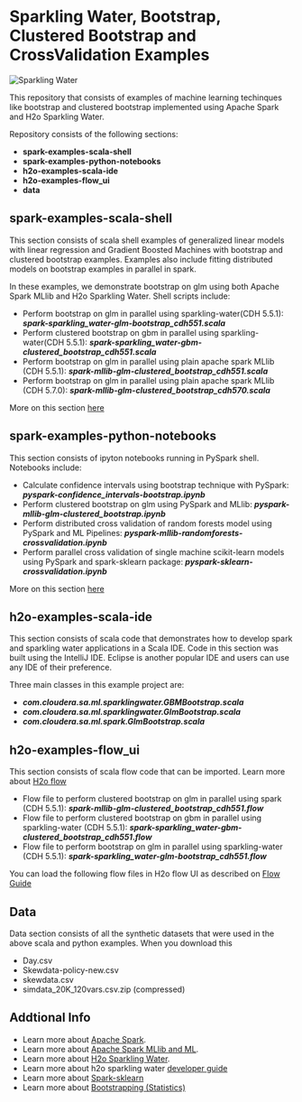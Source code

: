 Sparkling Water, Bootstrap, Clustered Bootstrap and CrossValidation Examples
=============================================================================

![Sparkling Water](http://www.h2o.ai/assets/images/sparkling-water.png)


This repository that consists of examples of machine learning techinques like bootstrap and clustered bootstrap implemented using Apache Spark and H2o Sparkling Water.

Repository consists of the following sections:

- **spark-examples-scala-shell**
- **spark-examples-python-notebooks**
- **h2o-examples-scala-ide**
- **h2o-examples-flow_ui**
- **data**

## spark-examples-scala-shell

This section consists of scala shell examples of generalized linear models with linear regression and Gradient Boosted Machines with bootstrap and clustered bootstrap examples. Examples also include fitting distributed models on bootstrap examples in parallel in spark. 

In these examples, we demonstrate bootstrap on glm using both Apache Spark MLlib and H2o Sparkling Water. Shell scripts include:

* Perform bootstrap on glm in parallel using sparkling-water(CDH 5.5.1): ***spark-sparkling_water-glm-bootstrap_cdh551.scala***
* Perform clustered bootstrap on gbm in parallel using sparkling-water(CDH 5.5.1): ***spark-sparkling_water-gbm-clustered_bootstrap_cdh551.scala***
* Perform bootstrap on glm in parallel using plain apache spark MLlib (CDH 5.5.1): ***spark-mllib-glm-clustered_bootstrap_cdh551.scala***
* Perform bootstrap on glm in parallel using plain apache spark MLlib (CDH 5.7.0): ***spark-mllib-glm-clustered_bootstrap_cdh570.scala***

More on this section [here]()

## spark-examples-python-notebooks

This section consists of ipyton notebooks running in PySpark shell. Notebooks include:

* Calculate confidence intervals using bootstrap technique with PySpark: ***pyspark-confidence_intervals-bootstrap.ipynb***
* Perform clustered bootstrap on glm using PySpark and MLlib: ***pyspark-mllib-glm-clustered_bootstrap.ipynb***
* Perform distributed cross validation of random forests model using PySpark and ML Pipelines: ***pyspark-mllib-randomforests-crossvalidation.ipynb***
* Perform parallel cross validation of single machine scikit-learn models using PySpark and spark-sklearn package: ***pyspark-sklearn-crossvalidation.ipynb***

More on this section [here]()

## h2o-examples-scala-ide

This section consists of scala code that demonstrates how to develop spark and sparkling water applications in a Scala IDE. Code in this section was built using the IntelliJ IDE. Eclipse is another popular IDE and users can use any IDE of their preference.

Three main classes in this example project are:

* ***com.cloudera.sa.ml.sparklingwater.GBMBootstrap.scala***
* ***com.cloudera.sa.ml.sparklingwater.GlmBootstrap.scala***
* ***com.cloudera.sa.ml.spark.GlmBootstrap.scala***

## h2o-examples-flow_ui

This section consists of scala flow code that can be imported. Learn more about [H2o flow](http://www.h2o.ai/product/flow/)

* Flow file to perform clustered bootstrap on glm in parallel using spark (CDH 5.5.1): ***spark-mllib-glm-clustered_bootstrap_cdh551.flow***
* Flow file to perform clustered bootstrap on gbm in parallel using sparkling-water (CDH 5.5.1): ***spark-sparkling_water-gbm-clustered_bootstrap_cdh551.flow***
* Flow file to perform bootstrap on glm in parallel using sparkling-water (CDH 5.5.1): ***spark-sparkling_water-glm-bootstrap_cdh551.flow***

You can load the following flow files in H2o flow UI as described on [Flow Guide](http://h2o-release.s3.amazonaws.com/h2o/rel-turchin/3/docs-website/h2o-docs/index.html#%E2%80%A6%20Using%20Flows-Saving%20Flows-Loading%20Flows)

## Data

Data section consists of all the synthetic datasets that were used in the above scala and python examples. When you download this

* Day.csv 
* Skewdata-policy-new.csv
* skewdata.csv 
* simdata_20K_120vars.csv.zip (compressed)

## Addtional Info

- Learn more about [Apache Spark](http://spark.apache.org/docs/latest/). 
- Learn more about [Apache Spark MLlib and ML](http://spark.apache.org/docs/latest/mllib-guide.html).
- Learn more about [H2o Sparkling Water](http://www.h2o.ai/download/sparkling-water/spark15).
- Learn more about h2o sparkling water [developer guide](https://github.com/h2oai/sparkling-water/blob/master/DEVEL.md)
- Learn more about [Spark-sklearn](https://github.com/databricks/spark-sklearn)
- Learn more about [Bootstrapping (Statistics)](https://en.wikipedia.org/wiki/Bootstrapping_(statistics))
